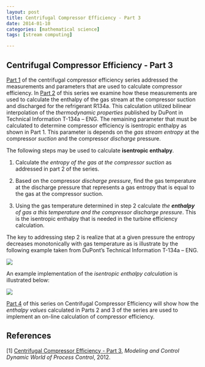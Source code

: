 ```yaml
---
layout: post
title: Centrifugal Compressor Efficiency - Part 3
date: 2014-01-10
categories: [mathematical science]
tags: [stream computing]

---
```


<script type="text/javascript"  src="http://cdn.mathjax.org/mathjax/latest/MathJax.js?config=TeX-AMS-MML_HTMLorMML"></script>


Centrifugal Compressor Efficiency - Part 3
--

[Part 1](http://sungsoo.github.io/2014/01/10/compressor-efficiency01.html) of the centrifugal compressor efficiency series addressed the measurements and parameters that are used to calculate compressor efficiency. In [Part 2](http://sungsoo.github.io/2014/01/10/compressor-efficiency02.html) of this series we examine how these measurements are used to calculate the enthalpy of the gas stream at the compressor suction and discharged for the refrigerant R134a. This calculation utilized bilinear interpolation of the *thermodynamic properties* published by DuPont in Technical Information T-134a – ENG. The remaining parameter that must be calculated to determine compressor efficiency is isentropic enthalpy as shown in Part 1. This parameter is depends on the *gas stream entropy* at the compressor *suction* and the compressor *discharge* pressure.

The following steps may be used to calculate **isentropic enthalpy**.

1. Calculate *the entropy of the gas at the compressor suction* as addressed in part 2 of the series.

2. Based on the compressor *discharge pressure*, find the gas temperature at the discharge pressure that represents a gas entropy that is equal to the gas at the compressor suction.

3. Using the gas temperature determined in step 2 calculate *the **enthalpy** of gas a this temperature and the compressor discharge pressure*. This is the isentropic enthalpy that is needed in the turbine efficiency calculation.


The key to addressing step 2 is realize that at a given pressure the entropy decreases monotonically with gas temperature as is illustrate by the following example taken from DuPont’s Technical Information T-134a – ENG.

![](http://sungsoo.github.com/images/r134a.jpg)

An example implementation of the *isentropic enthalpy calculation* is illustrated below:

![](http://sungsoo.github.com/images/iso_entropy.jpg)


[Part 4](http://sungsoo.github.io/2014/01/10/compressor-efficiency04.html) of this series on Centrifugal Compressor Efficiency will show how the *enthalpy values* calculated in Parts 2 and 3 of the series are used to implement an on-line calculation of compressor efficiency.

References
--

[1] [Centrifugal Compressor Efficiency - Part 3](http://modelingandcontrol.com/2012/01/centrifugal-compressor-efficiency-–-part-3/), *Modeling and Control Dynamic World of Process Control*, 2012.